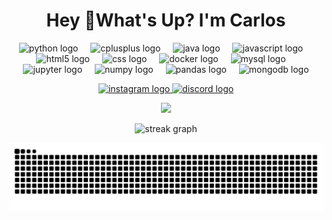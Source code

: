 <h1 align="center">Hey 👋What's Up? I'm Carlos</h1>

<!-- BLOQUE DE TECNOLOGÍAS -->

<p align="center">
<img src="https://skillicons.dev/icons?i=py" height="60" alt="python logo"  />
<img width="12" />
<img src="https://cdn.jsdelivr.net/gh/devicons/devicon/icons/cplusplus/cplusplus-original.svg" height="60" alt="cplusplus logo"  />
<img width="12" />
<img src="https://cdn.jsdelivr.net/gh/devicons/devicon/icons/java/java-original.svg" height="60" alt="java logo"  />
<img width="12" />
<img src="https://cdn.jsdelivr.net/gh/devicons/devicon/icons/javascript/javascript-original.svg" height="60" alt="javascript logo"  />
<img width="12" />
<img src="https://cdn.jsdelivr.net/gh/devicons/devicon/icons/html5/html5-original.svg" height="60" alt="html5 logo"  />
<img width="12" />
<img src="https://cdn.jsdelivr.net/gh/devicons/devicon/icons/css3/css3-original.svg" height="60" alt="css logo"  />
<img width="12" />
<img src="https://cdn.jsdelivr.net/gh/devicons/devicon/icons/docker/docker-original.svg" height="60" alt="docker logo"  />
<img width="12" />
<img src="https://cdn.jsdelivr.net/gh/devicons/devicon/icons/mysql/mysql-original.svg" height="60" alt="mysql logo"  />
<img width="12" />
<img src="https://cdn.jsdelivr.net/gh/devicons/devicon/icons/jupyter/jupyter-original.svg" height="60" alt="jupyter logo"  />
<img width="12" />
<img src="https://cdn.jsdelivr.net/gh/devicons/devicon/icons/numpy/numpy-original.svg" height="60" alt="numpy logo"  />
<img width="12" />
<img src="https://cdn.jsdelivr.net/gh/devicons/devicon/icons/pandas/pandas-original.svg" height="60" alt="pandas logo"  />
<img width="12" />
<img src="https://cdn.jsdelivr.net/gh/devicons/devicon/icons/mongodb/mongodb-original.svg" height="60" alt="mongodb logo"  />
</p>

<!-- BLOQUE DE REDES SOCIALES -->

<p align="center">
<a href="https://www.instagram.com/carlitos.doodles/" target="_blank">
<img src="https://img.shields.io/static/v1?message=Instagram&logo=instagram&label=&color=E4405F&logoColor=white&labelColor=&style=for-the-badge" height="25" alt="instagram logo"  />
</a>
<a href="https://discord.com/users/carlitops" target="_blank">
<img src="https://img.shields.io/static/v1?message=Discord&logo=discord&label=&color=7289DA&logoColor=white&labelColor=&style=for-the-badge" height="25" alt="discord logo"  />
</a>
</p>

<!-- BLOQUE DE GIF (GOJO) -->

<p align="center">
<img height="200" src="https://tenor.com/m1vcR3HDbdt.gif"  />
</p>

<!-- BLOQUE DE ESTADÍSTICAS (SOLO STREAK) -->

<p align="center">
<img src="https://streak-stats.demolab.com?user=Carlitops13&locale=en&mode=daily&theme=dracula&hide_border=false&border_radius=5&order=3" height="150" alt="streak graph"  />
</p>

<!-- BLOQUE DE GRÁFICO PACMAN (NECESITA LA ACTION DE ARRIBA) -->

<picture>
<source media="(prefers-color-scheme: dark)" srcset="https://raw.githubusercontent.com/Carlitops13/Carlitops13/output/pacman-contribution-graph-dark.svg">
<source media="(prefers-color-scheme: light)" srcset="https://raw.githubusercontent.com/Carlitops13/Carlitops13/output/pacman-contribution-graph.svg">
<img alt="pacman contribution graph" src="https://raw.githubusercontent.com/Carlitops13/Carlitops13/output/pacman-contribution-graph.svg">
</picture>

<!-- BLOQUE DE SPOTIFY (NUEVO) -->


